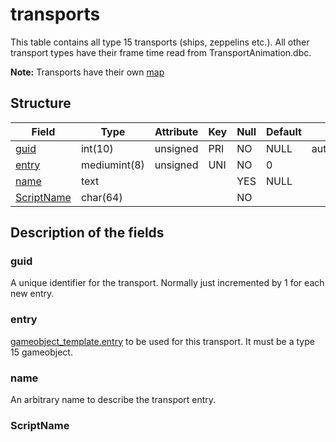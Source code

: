 # transports

This table contains all type 15 transports (ships, zeppelins etc.). All other transport types have their frame time read from TransportAnimation.dbc.

**Note:** Transports have their own [map](../../dbc/Map.md)

## Structure

| Field                   | Type         | Attribute | Key | Null | Default | Extra           | Comment |
|-------------------------|--------------|-----------|-----|------|---------|-----------------|---------|
[guid](#guid)             | int(10)      | unsigned  | PRI | NO   | NULL    | auto\_increment |         |
[entry](#entry)           | mediumint(8) | unsigned  | UNI | NO   | 0       |                 |         |
[name](#name)             | text         |           |     | YES  | NULL    |                 |         |
[ScriptName](#scriptname) | char(64)     |           |     | NO   |         |                 |         |

## Description of the fields

### guid

A unique identifier for the transport. Normally just incremented by 1 for each new entry.

### entry

[gameobject\_template.entry](gameobject_template.md#entry) to be used for this transport. It must be a type 15 gameobject.

### name

An arbitrary name to describe the transport entry.

### ScriptName
